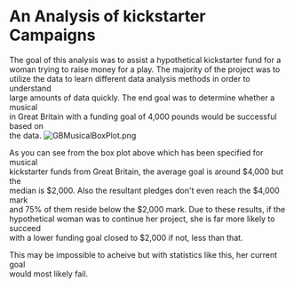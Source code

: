 # An Analysis of kickstarter Campaigns

The goal of this analysis was to assist a hypothetical kickstarter fund for a  
woman trying to raise money for a play. The majority of the project was to  
utilize the data to learn different data analysis methods in order to understand  
large amounts of data quickly.  The end goal was to determine whether a musical  
in Great Britain with a funding goal of 4,000 pounds would be successful based on  
the data. 
![GBMusicalBoxPlot.png](/Desktop/AnalysisProjects/CrowdfundingAnalysis/GBMusicalBoxPlot.png)

As you can see from the box plot above which has been specified for musical  
kickstarter funds from Great Britain, the average goal is around $4,000 but the  
median is $2,000. Also the resultant pledges don't even reach the $4,000 mark  
and 75% of them reside below the $2,000 mark.  Due to these results, if the  
hypothetical woman was to continue her project, she is far more likely to succeed  
with a lower funding goal closed to $2,000 if not, less than that.

This may be impossible to acheive but with statistics like this, her current goal  
would most likely fail.
